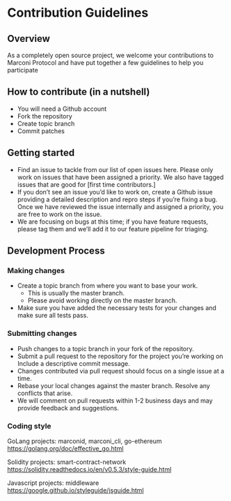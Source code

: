 # Contribution Guidelines

## Overview
As a completely open source project, we welcome your contributions to Marconi Protocol and have put together a few guidelines to help you participate

## How to contribute (in a nutshell)
- You will need a Github account
- Fork the repository
- Create topic branch
- Commit patches

## Getting started
- Find an issue to tackle from our list of open issues here. Please only work on issues that have been assigned a priority. We also have tagged issues that are good for [first time contributors.]
- If you don’t see an issue you’d like to work on,  create a Github issue providing a detailed description and repro steps if you’re fixing a bug.  Once we have reviewed the issue internally and assigned a priority, you are free to work on the issue.
- We are focusing on bugs at this time; if you have feature requests, please tag them and we’ll add it to our feature pipeline for triaging.

## Development Process
### Making changes
- Create a topic branch from where you want to base your work.
  - This is usually the master branch.
  - Please avoid working directly on the master branch.
- Make sure you have added the necessary tests for your changes and make sure all tests pass.
### Submitting changes
- Push changes to a topic branch in your fork of the repository.
- Submit a pull request to the repository for the project you’re working on Include a descriptive commit message.
- Changes contributed via pull request should focus on a single issue at a time.
- Rebase your local changes against the master branch. Resolve any conflicts that arise.
- We will comment on pull requests within 1-2 business days and may provide feedback and suggestions.

### Coding style
GoLang projects: marconid, marconi_cli, go-ethereum
https://golang.org/doc/effective_go.html

Solidity projects: smart-contract-network
https://solidity.readthedocs.io/en/v0.5.3/style-guide.html

Javascript projects: middleware
https://google.github.io/styleguide/jsguide.html
